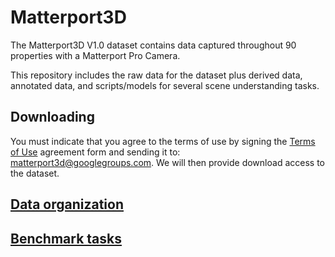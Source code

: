 # Matterport3D
The Matterport3D V1.0 dataset contains data captured throughout 90 properties with a Matterport Pro Camera.   

This repository includes the raw data for the dataset plus derived data, annotated  data, and scripts/models for several scene understanding tasks.

## Downloading

You must indicate that you agree to the terms of use by signing the [Terms of Use](http://dovahkiin.stanford.edu/matterport/public/MP_TOS.pdf) agreement form and sending it to: [matterport3d@googlegroups.com](mailto:matterport3d@googlegroups.com).  We will then provide download access to the dataset.

## [Data organization](data_organization.md)

## [Benchmark tasks](tasks/README.md)
